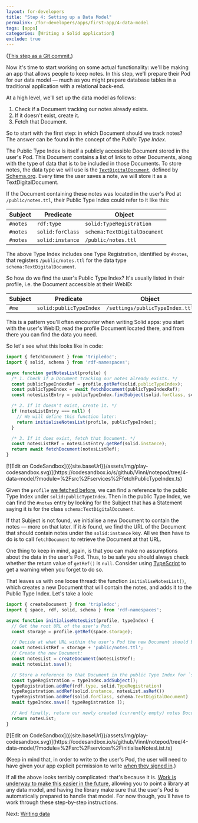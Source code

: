 ```yaml
---
layout: for-developers
title: "Step 4: Setting up a Data Model"
permalink: /for-developers/apps/first-app/4-data-model
tags: [apps]
categories: [Writing a Solid application]
exclude: true
---
```


([This step as a Git commit.](https://gitlab.com/vincenttunru/notepod/commit/900cbbb2c4b7fadef8aa5969a11d8816b37b00b7))

Now it's time to start working on some actual functionality: we'll be making an app that allows
people to keep notes. In this step, we'll prepare their Pod for our data model — much as you
might prepare database tables in a traditional application with a relational back-end.

At a high level, we'll set up the data model as follows:

1. Check if a Document tracking our notes already exists.
2. If it doesn't exist, create it.
3. Fetch that Document.

So to start with the first step: in which Document should we track notes? The answer can be found in
the concept of the _Public Type Index_.

The Public Type Index is itself a publicly accessible Document stored in the user's Pod. This
Document contains a list of links to other Documents, along with the type of data that is to be
included in those Documents. To store notes, the data type we will use is the
[`TextDigitalDocument`](http://schema.org/TextDigitalDocument), defined by
[Schema.org](http://schema.org/). Every time the user saves a note, we will store it as a
TextDigitalDocument.

If the Document containing these notes was located in the user's Pod at `/public/notes.ttl`, their
Public Type Index could refer to it like this:

| Subject | Predicate | Object |
| --- | --- | --- |
| `#notes` | `rdf:type`       | `solid:TypeRegistration`     |
| `#notes` | `solid:forClass` | `schema:TextDigitalDocument` |
| `#notes` | `solid:instance` | `/public/notes.ttl`          |

The above Type Index includes one Type Registration, identified by `#notes`, that registers
`/public/notes.ttl` for the data type `schema:TextDigitalDocument`.

So how do we find the user's Public Type Index? It's usually listed in their profile, i.e. the
Document accessible at their WebID:

| Subject | Predicate | Object |
| --- | --- | --- |
| `#me` | `solid:publicTypeIndex` | `/settings/publicTypeIndex.ttl` |

This is a pattern you'll often encounter when writing Solid apps: you start with the user's WebID,
read the profile Document located there, and from there you can find the data you need.

So let's see what this looks like in code:

```javascript
import { fetchDocument } from 'tripledoc';
import { solid, schema } from 'rdf-namespaces';

async function getNotesList(profile) {
  /* 1. Check if a Document tracking our notes already exists. */
  const publicTypeIndexRef = profile.getRef(solid.publicTypeIndex);
  const publicTypeIndex = await fetchDocument(publicTypeIndexRef);
  const notesListEntry = publicTypeIndex.findSubject(solid.forClass, schema.TextDigitalDocument);

  /* 2. If it doesn't exist, create it. */
  if (notesListEntry === null) {
    // We will define this function later:
    return initialiseNotesList(profile, publicTypeIndex);
  }

  /* 3. If it does exist, fetch that Document. */
  const notesListRef = notesListEntry.getRef(solid.instance);
  return await fetchDocument(notesListRef);
}
```
<span class="codesandbox-button-wrapper">
[![Edit on CodeSandbox]({{site.baseUrl}}/assets/img/play-codesandbox.svg)](https://codesandbox.io/s/github/Vinnl/notepod/tree/4-data-model/?module=%2Fsrc%2Fservices%2FfetchPublicTypeIndex.ts)
</span>

Given the `profile` [we fetched before]({{site.baseUrl}}/for-developers/apps/first-app/3-reading-data), we can find a reference to the public Type
Index under `solid:publicTypeIndex`. Then in the public Type Index, we can find the `#notes` entry
by looking for the Subject that has a Statement saying it is for the class
`schema:TextDigitalDocument`.

If that Subject is not found, we initialise a new Document to contain the notes — more on that
later. If it _is_ found, we find the URL of the Document that should contain notes under the
`solid:instance` key. All we then have to do is to call `fetchDocument` to retrieve the Document at
that URL.

One thing to keep in mind, again, is that you can make no assumptions about the data in the user's
Pod. Thus, to be safe you should always check whether the return value of `getRef()` is `null`.
Consider using [TypeScript](https://www.typescriptlang.org/) to get a warning when you forget to do
so.

That leaves us with one loose thread: the function `initialiseNotesList()`, which creates a new
Document that will contain the notes, and adds it to the Public Type Index. Let's take a look:

```javascript
import { createDocument } from 'tripledoc';
import { space, rdf, solid, schema } from 'rdf-namespaces';

async function initialiseNotesList(profile, typeIndex) {
  // Get the root URL of the user's Pod:
  const storage = profile.getRef(space.storage);

  // Decide at what URL within the user's Pod the new Document should be stored:
  const notesListRef = storage + 'public/notes.ttl';
  // Create the new Document:
  const notesList = createDocument(notesListRef);
  await notesList.save();

  // Store a reference to that Document in the public Type Index for `schema:TextDigitalDocument`:
  const typeRegistration = typeIndex.addSubject();
  typeRegistration.addRef(rdf.type, solid.TypeRegistration)
  typeRegistration.addRef(solid.instance, notesList.asRef())
  typeRegistration.addRef(solid.forClass, schema.TextDigitalDocument)
  await typeIndex.save([ typeRegistration ]);

  // And finally, return our newly created (currently empty) notes Document:
  return notesList;
}
```
<span class="codesandbox-button-wrapper">
[![Edit on CodeSandbox]({{site.baseUrl}}/assets/img/play-codesandbox.svg)](https://codesandbox.io/s/github/Vinnl/notepod/tree/4-data-model/?module=%2Fsrc%2Fservices%2FinitialiseNotesList.ts)
</span>

(Keep in mind that, in order to write to the user's Pod, the user will need to have given your app
explicit permission to write [when they signed in]({{site.baseUrl}}/for-developers/apps/first-app/1-authentication).)

If all the above looks terribly complicated: that's because it is. [Work is underway to make this
easier in the future](https://ruben.verborgh.org/blog/2019/06/17/shaping-linked-data-apps/),
allowing you to point a library at any data model, and having the library make sure that the user's
Pod is automatically prepared to handle that model. For now though, you'll have to work through
these step-by-step instructions.

Next: [Writing data]({{site.baseUrl}}/for-developers/apps/first-app/5-writing-data)
